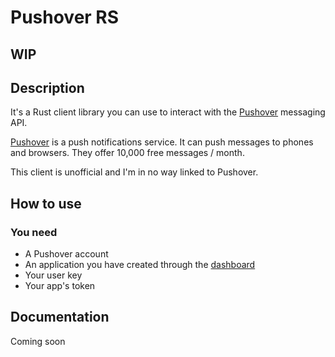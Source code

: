 # Pushover RS
## WIP
## Description
It's a Rust client library you can use to interact with the [Pushover](https://www.pushover.net/) messaging API.

[Pushover](https://www.pushover.net/) is a push notifications service. It can push messages to phones and browsers. They offer 10,000 free messages / month.

This client is unofficial and I'm in no way linked to Pushover.

## How to use
### You need
* A Pushover account
* An application you have created through the [dashboard](https://www.pushover.net/)
* Your user key
* Your app's token

## Documentation
Coming soon
